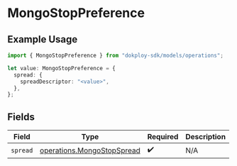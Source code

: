 # MongoStopPreference

## Example Usage

```typescript
import { MongoStopPreference } from "dokploy-sdk/models/operations";

let value: MongoStopPreference = {
  spread: {
    spreadDescriptor: "<value>",
  },
};
```

## Fields

| Field                                                                    | Type                                                                     | Required                                                                 | Description                                                              |
| ------------------------------------------------------------------------ | ------------------------------------------------------------------------ | ------------------------------------------------------------------------ | ------------------------------------------------------------------------ |
| `spread`                                                                 | [operations.MongoStopSpread](../../models/operations/mongostopspread.md) | :heavy_check_mark:                                                       | N/A                                                                      |